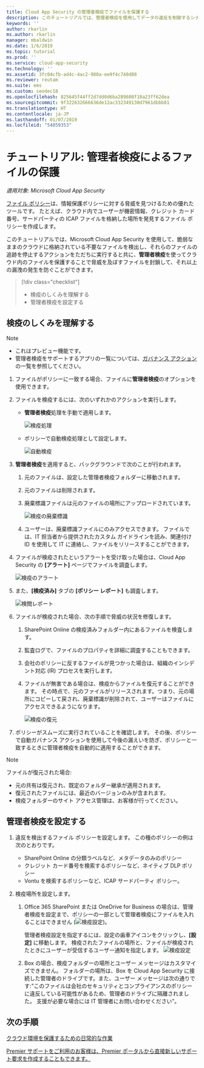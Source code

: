 ```yaml
---
title: Cloud App Security の管理者検疫でファイルを保護する
description: このチュートリアルでは、管理者検疫を使用してデータの違反を制御するシナリオについて説明します。
keywords: ''
author: rkarlin
ms.author: rkarlin
manager: mbaldwin
ms.date: 1/6/2019
ms.topic: tutorial
ms.prod: ''
ms.service: cloud-app-security
ms.technology: ''
ms.assetid: 3fc04cfb-ad4c-4ac2-980a-ee9f4c740d88
ms.reviewer: reutam
ms.suite: ems
ms.custom: seodec18
ms.openlocfilehash: 825645f44ff2d7dd0d6ba289608f10a23ff62dea
ms.sourcegitcommit: 9f322632666636de12ac332349130d7961dbbb81
ms.translationtype: HT
ms.contentlocale: ja-JP
ms.lasthandoff: 01/07/2019
ms.locfileid: "54059353"
---
```

# <a name="tutorial-protect-files-with-admin-quarantine"></a>チュートリアル: 管理者検疫によるファイルの保護

*適用対象: Microsoft Cloud App Security*

[ファイル ポリシー](data-protection-policies.md)は、情報保護ポリシーに対する脅威を見つけるための優れたツールです。 たとえば、クラウド内でユーザーが機密情報、クレジット カード番号、サードパーティの ICAP ファイルを格納した場所を発見するファイル ポリシーを作成します。 

このチュートリアルでは、Microsoft Cloud App Security を使用して、脆弱なままのクラウドに格納されている不要なファイルを検出し、それらのファイルの追跡を停止するアクションをただちに実行すると共に、**管理者検疫**を使ってクラウド内のファイルを保護することで脅威を及ぼすファイルを封鎖して、それ以上の漏洩の発生を防ぐことができます。



> [!div class="checklist"]
> * 検疫のしくみを理解する 
> * 管理者検疫を設定する


## <a name="understand-how-quarantine-works"></a>検疫のしくみを理解する 

>[!NOTE] 
> - これはプレビュー機能です。
> - 管理者検疫をサポートするアプリの一覧については、[ガバナンス アクション](governance-actions.md)の一覧を参照してください。

1. ファイルがポリシーに一致する場合、ファイルに**管理者検疫**のオプションを使用できます。

2. ファイルを検疫するには、次のいずれかのアクションを実行します。
   - **管理者検疫**処理を手動で適用します。
     
     ![検疫処理](./media/quarantine-action.png)

   - ポリシーで自動検疫処理として設定します。 

     ![自動検疫](./media/quarantine-automated.png)

3. **管理者検疫**を適用すると、バックグラウンドで次のことが行われます。

   1. 元のファイルは、設定した管理者検疫フォルダーに移動されます。
   2. 元のファイルは削除されます。
   3. 廃棄標識ファイルは元のファイルの場所にアップロードされています。
      
      ![検疫の廃棄標識](./media/quarantine-tombstone.png)
      
   4. ユーザーは、廃棄標識ファイルにのみアクセスできます。 ファイルでは、IT 担当者から提供されたカスタム ガイドラインを読み、関連付け ID を使用して IT に連絡し、ファイルをリリースすることができます。

4. ファイルが検疫されたというアラートを受け取った場合は、Cloud App Security の **[アラート]** ページでファイルを調査します。
   
   ![検疫のアラート](./media/quarantine-alerts.png)
   
5. また、**[検疫済み]** タブの **[ポリシー レポート]** も調査します。
   
   ![検閲レポート](./media/quarantine-report.png)
    
6. ファイルが検疫された場合、次の手順で脅威の状況を修復します。
    
    1. SharePoint Online の検疫済みフォルダー内にあるファイルを検査します。
    2. 監査ログで、ファイルのプロパティを詳細に調査することもできます。
    3. 会社のポリシーに反するファイルが見つかった場合は、組織のインシデント対応 (IR) プロセスを実行します。
    4. ファイルが無害である場合は、検疫からファイルを復元することができます。 その時点で、元のファイルがリリースされます。つまり、元の場所にコピーして戻され、廃棄標識が削除されて、ユーザーはファイルにアクセスできるようになります。
       
       ![検疫の復元](./media/quarantine-restore.png)
       
7. ポリシーがスムーズに実行されていることを確認します。 その後、ポリシーで自動ガバナンス アクションを使用して今後の漏えいを防ぎ、ポリシーと一致するときに管理者検疫を自動的に適用することができます。

> [!NOTE]
> ファイルが復元された場合:
> - 元の共有は復元され、既定のフォルダー継承が適用されます。
> - 復元されたファイルには、最近のバージョンのみが含まれます。
> - 検疫フォルダーのサイト アクセス管理は、お客様が行ってください。


## <a name="set-up-admin-quarantine"></a>管理者検疫を設定する

1. 違反を検出するファイル ポリシーを設定します。 この種のポリシーの例は次のとおりです。

    - SharePoint Online の分類ラベルなど、メタデータのみのポリシー
    - クレジット カード番号を検索するポリシーなど、ネイティブ DLP ポリシー 
    - Vontu を検索するポリシーなど、ICAP サードパーティ ポリシー。

2. 検疫場所を設定します。
   1. Office 365 SharePoint または OneDrive for Business の場合は、管理者検疫を設定まで、ポリシーの一部として管理者検疫にファイルを入れることはできません (![検疫設定](./media/quarantine-warning.png))。

      管理者検疫設定を指定するには、設定の歯車アイコンをクリックし、**[設定]** に移動します。 検疫されたファイルの場所と、ファイルが検疫されたときにユーザーが受信するユーザー通知を指定します。 
      ![検疫設定](./media/quarantine-settings.png)

   2. Box の場合、検疫フォルダーの場所とユーザー メッセージはカスタマイズできません。 フォルダーの場所は、Box を Cloud App Security に接続した管理者のドライブです。また、ユーザー メッセージは次の通りです:"このファイルは会社のセキュリティとコンプライアンスのポリシーに違反している可能性があるため、管理者のドライブに隔離されました。 支援が必要な場合には IT 管理者にお問い合わせください"。



## <a name="next-steps"></a>次の手順 
[クラウド環境を保護するための日常的な作業](daily-activities-to-protect-your-cloud-environment.md)   

[Premier サポートをご利用のお客様は、Premier ポータルから直接新しいサポート要求を作成することもできます。](https://premier.microsoft.com/)  
